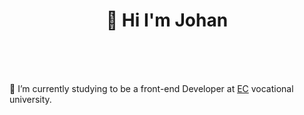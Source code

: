 <h1 align="center"> 👋 Hi I'm Johan </h1>
<br />  
<br />  
<br />  
  
🌱 I’m currently studying to be a front-end Developer at [EC](https://ecutbildning.se/) vocational university.  
